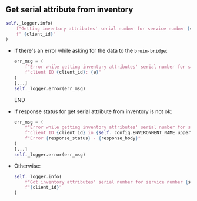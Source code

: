 ## Get serial attribute from inventory

```python
self._logger.info(
    f"Getting inventory attributes' serial number for service number {service_number} and client ID"
    f" {client_id}"
)
```

* If there's an error while asking for the data to the `bruin-bridge`:
  ```python
  err_msg = (
      f"Error while getting inventory attributes' serial number for service number {service_number} and "
      f"client ID {client_id}: {e}"
  )
  [...]
  self._logger.error(err_msg)
  ```
  END

* If response status for get serial attribute from inventory is not ok:
  ```python
  err_msg = (
      f"Error while getting inventory attributes' serial number for service number {service_number} and "
      f"client ID {client_id} in {self._config.ENVIRONMENT_NAME.upper()} environment. Error: "
      f"Error {response_status} - {response_body}"
  )
  [...]
  self._logger.error(err_msg)
  ```
* Otherwise:
  ```python
  self._logger.info(
      f"Got inventory attributes' serial number for service number {service_number} and client ID "
      f"{client_id}"
  )
  ```